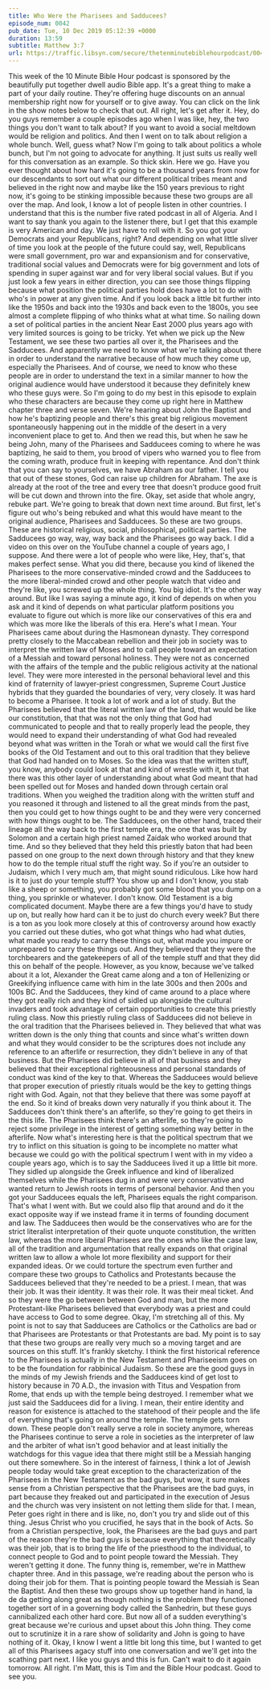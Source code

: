 ```yaml
---
title: Who Were the Pharisees and Sadducees?
episode_num: 0042
pub_date: Tue, 10 Dec 2019 05:12:39 +0000
duration: 13:59
subtitle: Matthew 3:7
url: https://traffic.libsyn.com/secure/thetenminutebiblehourpodcast/0042_-_Who_were_the_pharisees_and_saducees.mp3
---
```


 This week of the 10 Minute Bible Hour podcast is sponsored by the beautifully put together dwell audio Bible app. It's a great thing to make a part of your daily routine. They're offering huge discounts on an annual membership right now for yourself or to give away. You can click on the link in the show notes below to check that out. All right, let's get after it. Hey, do you guys remember a couple episodes ago when I was like, hey, the two things you don't want to talk about? If you want to avoid a social meltdown would be religion and politics. And then I went on to talk about religion a whole bunch. Well, guess what? Now I'm going to talk about politics a whole bunch, but I'm not going to advocate for anything. It just suits us really well for this conversation as an example. So thick skin. Here we go. Have you ever thought about how hard it's going to be a thousand years from now for our descendants to sort out what our different political tribes meant and believed in the right now and maybe like the 150 years previous to right now, it's going to be stinking impossible because these two groups are all over the map. And look, I know a lot of people listen in other countries. I understand that this is the number five rated podcast in all of Algeria. And I want to say thank you again to the listener there, but I get that this example is very American and day. We just have to roll with it. So you got your Democrats and your Republicans, right? And depending on what little sliver of time you look at the people of the future could say, well, Republicans were small government, pro war and expansionism and for conservative, traditional social values and Democrats were for big government and lots of spending in super against war and for very liberal social values. But if you just look a few years in either direction, you can see those things flipping because what position the political parties hold does have a lot to do with who's in power at any given time. And if you look back a little bit further into like the 1950s and back into the 1930s and back even to the 1800s, you see almost a complete flipping of who thinks what at what time. So nailing down a set of political parties in the ancient Near East 2000 plus years ago with very limited sources is going to be tricky. Yet when we pick up the New Testament, we see these two parties all over it, the Pharisees and the Sadducees. And apparently we need to know what we're talking about there in order to understand the narrative because of how much they come up, especially the Pharisees. And of course, we need to know who these people are in order to understand the text in a similar manner to how the original audience would have understood it because they definitely knew who these guys were. So I'm going to do my best in this episode to explain who these characters are because they come up right here in Matthew chapter three and verse seven. We're hearing about John the Baptist and how he's baptizing people and there's this great big religious movement spontaneously happening out in the middle of the desert in a very inconvenient place to get to. And then we read this, but when he saw he being John, many of the Pharisees and Sadducees coming to where he was baptizing, he said to them, you brood of vipers who warned you to flee from the coming wrath, produce fruit in keeping with repentance. And don't think that you can say to yourselves, we have Abraham as our father. I tell you that out of these stones, God can raise up children for Abraham. The axe is already at the root of the tree and every tree that doesn't produce good fruit will be cut down and thrown into the fire. Okay, set aside that whole angry, rebuke part. We're going to break that down next time around. But first, let's figure out who's being rebuked and what this would have meant to the original audience, Pharisees and Sadducees. So these are two groups. These are historical religious, social, philosophical, political parties. The Sadducees go way, way, way back and the Pharisees go way back. I did a video on this over on the YouTube channel a couple of years ago, I suppose. And there were a lot of people who were like, Hey, that's, that makes perfect sense. What you did there, because you kind of likened the Pharisees to the more conservative-minded crowd and the Sadducees to the more liberal-minded crowd and other people watch that video and they're like, you screwed up the whole thing. You big idiot. It's the other way around. But like I was saying a minute ago, it kind of depends on when you ask and it kind of depends on what particular platform positions you evaluate to figure out which is more like our conservatives of this era and which was more like the liberals of this era. Here's what I mean. Your Pharisees came about during the Hasmonean dynasty. They correspond pretty closely to the Maccabean rebellion and their job in society was to interpret the written law of Moses and to call people toward an expectation of a Messiah and toward personal holiness. They were not as concerned with the affairs of the temple and the public religious activity at the national level. They were more interested in the personal behavioral level and this kind of fraternity of lawyer-priest congressmen, Supreme Court Justice hybrids that they guarded the boundaries of very, very closely. It was hard to become a Pharisee. It took a lot of work and a lot of study. But the Pharisees believed that the literal written law of the land, that would be like our constitution, that that was not the only thing that God had communicated to people and that to really properly lead the people, they would need to expand their understanding of what God had revealed beyond what was written in the Torah or what we would call the first five books of the Old Testament and out to this oral tradition that they believe that God had handed on to Moses. So the idea was that the written stuff, you know, anybody could look at that and kind of wrestle with it, but that there was this other layer of understanding about what God meant that had been spelled out for Moses and handed down through certain oral traditions. When you weighed the tradition along with the written stuff and you reasoned it through and listened to all the great minds from the past, then you could get to how things ought to be and they were very concerned with how things ought to be. The Sadducees, on the other hand, traced their lineage all the way back to the first temple era, the one that was built by Solomon and a certain high priest named Zaidak who worked around that time. And so they believed that they held this priestly baton that had been passed on one group to the next down through history and that they knew how to do the temple ritual stuff the right way. So if you're an outsider to Judaism, which I very much am, that might sound ridiculous. Like how hard is it to just do your temple stuff? You show up and I don't know, you stab like a sheep or something, you probably got some blood that you dump on a thing, you sprinkle or whatever. I don't know. Old Testament is a big complicated document. Maybe there are a few things you'd have to study up on, but really how hard can it be to just do church every week? But there is a ton as you look more closely at this of controversy around how exactly you carried out these duties, who got what things who had what duties, what made you ready to carry these things out, what made you impure or unprepared to carry these things out. And they believed that they were the torchbearers and the gatekeepers of all of the temple stuff and that they did this on behalf of the people. However, as you know, because we've talked about it a lot, Alexander the Great came along and a ton of Hellenizing or Greekifying influence came with him in the late 300s and then 200s and 100s BC. And the Sadducees, they kind of came around to a place where they got really rich and they kind of sidled up alongside the cultural invaders and took advantage of certain opportunities to create this priestly ruling class. Now this priestly ruling class of Sadducees did not believe in the oral tradition that the Pharisees believed in. They believed that what was written down is the only thing that counts and since what's written down and what they would consider to be the scriptures does not include any reference to an afterlife or resurrection, they didn't believe in any of that business. But the Pharisees did believe in all of that business and they believed that their exceptional righteousness and personal standards of conduct was kind of the key to that. Whereas the Sadducees would believe that proper execution of priestly rituals would be the key to getting things right with God. Again, not that they believe that there was some payoff at the end. So it kind of breaks down very naturally if you think about it. The Sadducees don't think there's an afterlife, so they're going to get theirs in the this life. The Pharisees think there's an afterlife, so they're going to reject some privilege in the interest of getting something way better in the afterlife. Now what's interesting here is that the political spectrum that we try to inflict on this situation is going to be incomplete no matter what because we could go with the political spectrum I went with in my video a couple years ago, which is to say the Sadducees lived it up a little bit more. They sidled up alongside the Greek influence and kind of liberalized themselves while the Pharisees dug in and were very conservative and wanted return to Jewish roots in terms of personal behavior. And then you got your Sadducees equals the left, Pharisees equals the right comparison. That's what I went with. But we could also flip that around and do it the exact opposite way if we instead frame it in terms of founding document and law. The Sadducees then would be the conservatives who are for the strict literalist interpretation of their quote unquote constitution, the written law, whereas the more liberal Pharisees are the ones who like the case law, all of the tradition and argumentation that really expands on that original written law to allow a whole lot more flexibility and support for their expanded ideas. Or we could torture the spectrum even further and compare these two groups to Catholics and Protestants because the Sadducees believed that they're needed to be a priest. I mean, that was their job. It was their identity. It was their role. It was their meal ticket. And so they were the go between between God and man, but the more Protestant-like Pharisees believed that everybody was a priest and could have access to God to some degree. Okay, I'm stretching all of this. My point is not to say that Sadducees are Catholics or the Catholics are bad or that Pharisees are Protestants or that Protestants are bad. My point is to say that these two groups are really very much so a moving target and are sources on this stuff. It's frankly sketchy. I think the first historical reference to the Pharisees is actually in the New Testament and Phariseeism goes on to be the foundation for rabbinical Judaism. So these are the good guys in the minds of my Jewish friends and the Sadducees kind of get lost to history because in 70 A.D., the invasion with Titus and Vespation from Rome, that ends up with the temple being destroyed. I remember what we just said the Sadducees did for a living. I mean, their entire identity and reason for existence is attached to the statehood of their people and the life of everything that's going on around the temple. The temple gets torn down. These people don't really serve a role in society anymore, whereas the Pharisees continue to serve a role in societies as the interpreter of law and the arbiter of what isn't good behavior and at least initially the watchdogs for this vague idea that there might still be a Messiah hanging out there somewhere. So in the interest of fairness, I think a lot of Jewish people today would take great exception to the characterization of the Pharisees in the New Testament as the bad guys, but wow, it sure makes sense from a Christian perspective that the Pharisees are the bad guys, in part because they freaked out and participated in the execution of Jesus and the church was very insistent on not letting them slide for that. I mean, Peter goes right in there and is like, no, don't you try and slide out of this thing. Jesus Christ who you crucified, he says that in the book of Acts. So from a Christian perspective, look, the Pharisees are the bad guys and part of the reason they're the bad guys is because everything that theoretically was their job, that is to bring the life of the priesthood to the individual, to connect people to God and to point people toward the Messiah. They weren't getting it done. The funny thing is, remember, we're in Matthew chapter three. And in this passage, we're reading about the person who is doing their job for them. That is pointing people toward the Messiah is Sean the Baptist. And then these two groups show up together hand in hand, la de da getting along great as though nothing is the problem they functioned together sort of in a governing body called the Sanhedrin, but these guys cannibalized each other hard core. But now all of a sudden everything's great because we're curious and upset about this John thing. They come out to scrutinize it in a rare show of solidarity and John is going to have nothing of it. Okay, I know I went a little bit long this time, but I wanted to get all of this Pharisees agacy stuff into one conversation and we'll get into the scathing part next. I like you guys and this is fun. Can't wait to do it again tomorrow. All right. I'm Matt, this is Tim and the Bible Hour podcast. Good to see you.